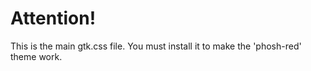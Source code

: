 # Attention!
This is the main gtk.css file. You must install it to make the 'phosh-red' theme work.
